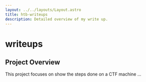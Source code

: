 ```yaml
---
layout: ../../layouts/Layout.astro
title: htb-writeups
description: Detailed overview of my write up.
---
```


# writeups

## Project Overview
This project focuses on show the steps done on a CTF machine 
...
